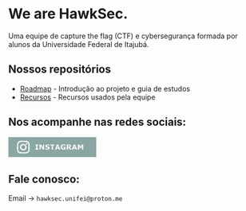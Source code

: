 # We are HawkSec.
Uma equipe de capture the flag (CTF) e cybersegurança formada por alunos da Universidade Federal de Itajubá.

## Nossos repositórios
* [Roadmap](https://github.com/HawkSecUnifei/roadmap-hawksec) - Introdução ao projeto e guia de estudos
* [Recursos](https://github.com/HawkSecUnifei/resources-hawksec) - Recursos usados pela equipe

## Nos acompanhe nas redes sociais:
<a href="https://www.instagram.com/hawksec_/" target="_blank"><img src="https://github.com/HawkSecUnifei/.github/blob/main/icons/instagram-hawk.png" height = 40 length = 40 target="_blank"></a>

## Fale conosco:
Email -> `hawksec.unifei@proton.me`
